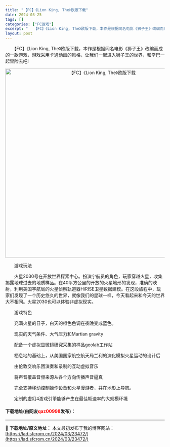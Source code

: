```yaml
---
title: "【FC】《Lion King, The》欧版下载"
date: 2024-03-25
tags: []
categories: ["FC游戏"]
excerpt: "　　【FC】《Lion King, The》欧版下载，本作是根据同名电影《狮子王》改编而成的一款游戏，游戏采用卡通动画的风格，让我们一起进入狮子王的世界，和辛巴一起冒险去吧! 　　游戏玩法 　　火星2030号在开放世界探索中心。扮演宇航员的角色，玩家穿越火星，收集揭露地球过去的地质样品。在40平方公&hellip;"
layout: post
---
```


 <p>　　【FC】《Lion King, The》欧版下载，本作是根据同名电影《狮子王》改编而成的一款游戏，游戏采用卡通动画的风格，让我们一起进入狮子王的世界，和辛巴一起冒险去吧!</p> <p align="center"><img align="" border="0" src="https://lad.sfcrom.cn/wp-content/uploads/2024/03/20240325_6601950cea53d.png" width="597" alt="【FC】《Lion King, The》欧版下载" /></p> <p>　　游戏玩法</p> <p>　　火星2030号在开放世界探索中心。扮演宇航员的角色，玩家穿越火星，收集揭露地球过去的地质样品。在40平方公里的开放的火星地形的发现，准确的映射，利用美国宇航局的火星侦察轨道器HiRISE卫星数据建模。在这段旅程中，玩家们发现了一个历史悠久的世界，就像我们的星球一样，今天看起来和今天的世界大不相同。火星2030也可以体验非虚拟现实。</p> <p>　　游戏特色</p> <p>　　充满火星的日子，白天的橙色色调在夜晚变成蓝色。</p> <p>　　现实的天气条件、大气压力和Martian gravity</p> <p>　　配备一个虚拟显微镜研究采集的样品geolab工作站</p> <p>　　栖息地的基础上，从美国国家航空航天局兰利的演化模拟火星运动的设计后</p> <p>　　由伦敦交响乐团演奏和录制的互动虚拟音乐</p> <p>　　将声音覆盖音频来源从各个方向传播声音逼真</p> <p>　　完全支持移动控制操作设备和火星漫游者，并在地形上导航。</p> <p>　　定制的虚幻4游戏引擎能够产生在最佳帧速率的大规模环境</p> <p><h4>下载地址(由网友<font color="red">qaz00998</font>发布)：</h4></p> 

---
📖 **下载地址/原文地址：** 本文最初发布于我的博客网站：[https://lad.sfcrom.cn/2024/03/23472/](https://lad.sfcrom.cn/2024/03/23472/)
